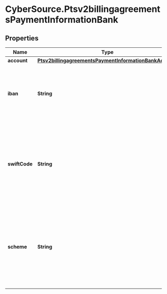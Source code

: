 # CyberSource.Ptsv2billingagreementsPaymentInformationBank

## Properties
Name | Type | Description | Notes
------------ | ------------- | ------------- | -------------
**account** | [**Ptsv2billingagreementsPaymentInformationBankAccount**](Ptsv2billingagreementsPaymentInformationBankAccount.md) |  | [optional] 
**iban** | **String** | International Bank Account Number (IBAN). #### SEPA Required for mandates services  | [optional] 
**swiftCode** | **String** | Bank&#39;s SWIFT code. You can use this field only when scoring a direct debit transaction. #### BACS Required for mandates services  | [optional] 
**scheme** | **String** | The scheme that sets the rules for the direct debit process. Possible values:   - SEPA   - BACS #### SEPA/BACS Required for mandates services  | [optional] 


